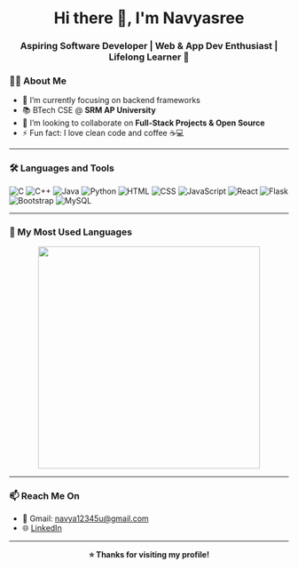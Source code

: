 <h1 align="center">Hi there 👋, I'm Navyasree</h1>
<h3 align="center">Aspiring Software Developer | Web & App Dev Enthusiast | Lifelong Learner 🚀</h3>

### 👩‍💻 About Me

- 🌱 I’m currently focusing on backend frameworks
- 📚 BTech CSE @ **SRM AP University**
- 👯 I’m looking to collaborate on **Full-Stack Projects & Open Source**
- ⚡ Fun fact: I love clean code and coffee ☕💻

---

### 🛠️ Languages and Tools

![C](https://img.shields.io/badge/C-00599C?style=flat-square&logo=c&logoColor=white)
![C++](https://img.shields.io/badge/C++-00599C?style=flat-square&logo=c%2B%2B&logoColor=white)
![Java](https://img.shields.io/badge/Java-ED8B00?style=flat-square&logo=java&logoColor=white)
![Python](https://img.shields.io/badge/Python-3776AB?style=flat-square&logo=python&logoColor=white)
![HTML](https://img.shields.io/badge/HTML5-e34c26?style=flat-square&logo=html5&logoColor=white)
![CSS](https://img.shields.io/badge/CSS3-1572b6?style=flat-square&logo=css3&logoColor=white)
![JavaScript](https://img.shields.io/badge/JavaScript-f7df1e?style=flat-square&logo=javascript&logoColor=black)
![React](https://img.shields.io/badge/React-20232a?style=flat-square&logo=react&logoColor=61dafb)
![Flask](https://img.shields.io/badge/Flask-000000?style=flat-square&logo=flask&logoColor=white)
![Bootstrap](https://img.shields.io/badge/Bootstrap-563d7c?style=flat-square&logo=bootstrap&logoColor=white)
![MySQL](https://img.shields.io/badge/MySQL-00758F?style=flat-square&logo=mysql&logoColor=white)

---

### 🚀 My Most Used Languages

<p align="center">
  <img src="https://github-readme-stats.vercel.app/api/top-langs/?username=Navyasree-ulava&layout=compact&theme=github_dark&langs_count=6" width="400" />
</p>

---

### 📫 Reach Me On

- 📧 Gmail: navya12345u@gmail.com
- 🌐 [LinkedIn](https://www.linkedin.com/in/navya-sree-ulava/)

---

<p align="center">
  <b>⭐️ Thanks for visiting my profile!</b>
</p>

